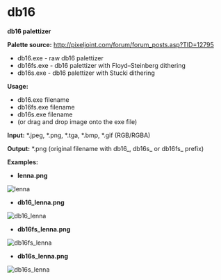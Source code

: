 # db16
**db16 palettizer**

**Palette source:** http://pixeljoint.com/forum/forum_posts.asp?TID=12795
* db16.exe - raw db16 palettizer
* db16fs.exe - db16 palettizer with Floyd–Steinberg dithering
* db16s.exe - db16 palettizer with Stucki dithering

**Usage:**
* db16.exe filename
* db16fs.exe filename
* db16s.exe filename 
* (or drag and drop image onto the exe file)

**Input:** *.jpeg, *.png, *.tga, *.bmp, *.gif (RGB/RGBA)

**Output:** *.png (original filename with db16_, db16s_ or db16fs_ prefix) 

**Examples:**
* **lenna.png**

![lenna](https://cloud.githubusercontent.com/assets/1554127/9736152/eaf01470-563f-11e5-8263-1613d4d648d5.png)
* **db16_lenna.png**

![db16_lenna](https://cloud.githubusercontent.com/assets/1554127/9736150/eaaa3ebe-563f-11e5-8588-051d9359573a.png)
* **db16fs_lenna.png**

![db16fs_lenna](https://cloud.githubusercontent.com/assets/1554127/9736151/eadae596-563f-11e5-8cc8-491b05c6fe3e.png)
* **db16s_lenna.png**

![db16s_lenna](https://cloud.githubusercontent.com/assets/1554127/9736153/eb29ea24-563f-11e5-9f13-57af24e7e739.png)
